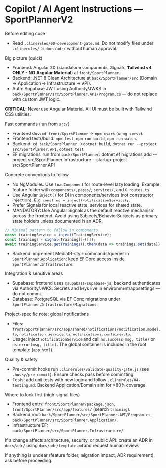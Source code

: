<!-- Short, actionable instructions for AI coding agents working on SportPlannerV2. Keep it concise. -->
# Copilot / AI Agent Instructions — SportPlannerV2

Before editing code
- Read `.clinerules/00-development-gate.md`. Do not modify files under `.clinerules/` or `docs/adr/` without human approval.

Big picture (quick)
- Frontend: Angular 20 (standalone components, Signals, **Tailwind v4 ONLY - NO Angular Material**) at `front/SportPlanner`.
- Backend: .NET 8 Clean Architecture at `back/SportPlanner/src` (Domain → Application → Infrastructure → API).
- Auth: Supabase JWT using Authority/JWKS in `back/SportPlanner/src/SportPlanner.API/Program.cs` — do not replace with custom JWT logic.

**CRITICAL**: Never use Angular Material. All UI must be built with Tailwind CSS utilities.

Fast commands (run from `src/`)
- Frontend dev: `cd front/SportPlanner` → `npm start` (or `ng serve`).
- Frontend tests/build: `npm test`, `npm run build`, `npm run watch`.
- Backend: `cd back/SportPlanner` → `dotnet build`, `dotnet run --project src/SportPlanner.API`, `dotnet test`.
- EF migrations: run from `back/SportPlanner`:
  dotnet ef migrations add <Name> --project src/SportPlanner.Infrastructure --startup-project src/SportPlanner.API

Concrete conventions to follow
- No NgModules. Use `loadComponent` for route-level lazy loading. Example: feature folder with `components/`, `pages/`, `services/`, and `X.routes.ts`.
- Use Angular `inject()` for DI in components/services (not constructor injection). E.g. `const ns = inject(NotificationService);`.
- Prefer Signals for local reactive state; services for shared state.
 - MANDATORY: Use Angular Signals as the default reactive mechanism across the frontend. Avoid using Subjects/BehaviorSubjects as primary state holders unless documented in an ADR.

```ts
// Minimal pattern to follow in components
const trainingService = inject(TrainingService);
const trainings = signal<Training[]>([]);
await trainingService.getTrainings().then(data => trainings.set(data));
```

- Backend: implement MediatR-style commands/queries in `SportPlanner.Application`; keep EF Core access inside `SportPlanner.Infrastructure`.

Integration & sensitive areas
- Supabase: frontend uses `@supabase/supabase-js`; backend authenticates via Authority/JWKS. Secrets and keys live in environment/appsettings — do not commit.
- Database: PostgreSQL via EF Core; migrations under `SportPlanner.Infrastructure/Migrations`.

Project-specific note: global notifications
- Files: `front/SportPlanner/src/app/shared/notifications/notification.model.ts`, `notification.service.ts`, `notifications.container.ts`.
- Usage: inject `NotificationService` and call `ns.success(msg, title)` or `ns.error(msg, title)`. The global container is included in the root template (`app.html`).

Quality & safety
- Pre-commit hooks run `.clinerules/validate-quality-gate.js` (see `.husky/pre-commit`). Ensure checks pass before committing.
- Tests: add unit tests with new logic and follow `.clinerules/04-testing.md`. Backend Application/Domain aim for >80% coverage.

Where to look first (high-signal files)
- Frontend entry: `front/SportPlanner/package.json`, `front/SportPlanner/src/app/features/` (search `training`).
- Backend root: `back/SportPlanner/src/SportPlanner.API/Program.cs`, `back/SportPlanner/src/SportPlanner.Application/`.
- Infrastructure/EF: `back/SportPlanner/src/SportPlanner.Infrastructure/`.

If a change affects architecture, security, or public API: create an ADR in `docs/adr/` using `docs/adr/template.md` and request human review.

If anything is unclear (feature folder, migration impact, ADR requirement), ask before proceeding.

